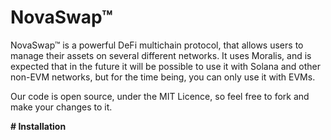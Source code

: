 # NovaSwap™
 NovaSwap™ is a powerful DeFi multichain protocol, that allows users to manage their assets on several different networks. It uses Moralis, and is expected that in the future it will be possible to use it with Solana and other non-EVM networks, but for the time being, you can only use it with EVMs.

 Our code is open source, under the MIT Licence, so feel free to fork and make your changes to it.

 <b># Installation</b>
